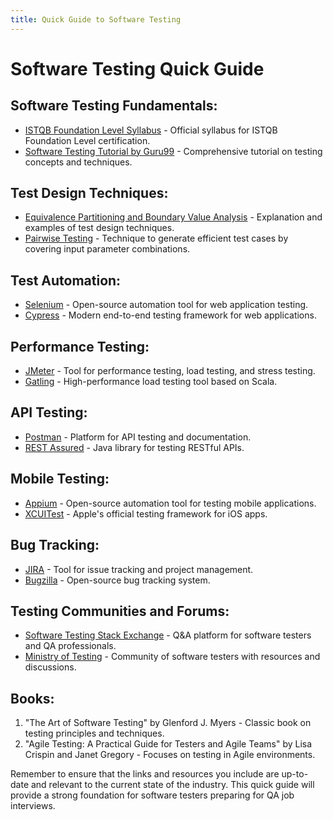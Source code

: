 ```yaml
---
title: Quick Guide to Software Testing
---
```


# Software Testing Quick Guide

## Software Testing Fundamentals:

- [ISTQB Foundation Level Syllabus](https://www.istqb.org/downloads/syllabi/foundation-level-syllabus.html) - Official syllabus for ISTQB Foundation Level certification.
- [Software Testing Tutorial by Guru99](https://www.guru99.com/software-testing.html) - Comprehensive tutorial on testing concepts and techniques.

## Test Design Techniques:

- [Equivalence Partitioning and Boundary Value Analysis](https://www.guru99.com/equivalence-partitioning-boundary-value-analysis.html) - Explanation and examples of test design techniques.
- [Pairwise Testing](http://www.pairwise.org/) - Technique to generate efficient test cases by covering input parameter combinations.

## Test Automation:

- [Selenium](https://www.selenium.dev/) - Open-source automation tool for web application testing.
- [Cypress](https://www.cypress.io/) - Modern end-to-end testing framework for web applications.

## Performance Testing:

- [JMeter](https://jmeter.apache.org/) - Tool for performance testing, load testing, and stress testing.
- [Gatling](https://gatling.io/) - High-performance load testing tool based on Scala.

## API Testing:

- [Postman](https://www.postman.com/) - Platform for API testing and documentation.
- [REST Assured](https://rest-assured.io/) - Java library for testing RESTful APIs.

## Mobile Testing:

- [Appium](http://appium.io/) - Open-source automation tool for testing mobile applications.
- [XCUITest](https://developer.apple.com/documentation/xctest) - Apple's official testing framework for iOS apps.

## Bug Tracking:

- [JIRA](https://www.atlassian.com/software/jira) - Tool for issue tracking and project management.
- [Bugzilla](https://www.bugzilla.org/) - Open-source bug tracking system.

## Testing Communities and Forums:

- [Software Testing Stack Exchange](https://sqa.stackexchange.com/) - Q&A platform for software testers and QA professionals.
- [Ministry of Testing](https://www.ministryoftesting.com/) - Community of software testers with resources and discussions.

## Books:

1. "The Art of Software Testing" by Glenford J. Myers - Classic book on testing principles and techniques.
2. "Agile Testing: A Practical Guide for Testers and Agile Teams" by Lisa Crispin and Janet Gregory - Focuses on testing in Agile environments.

Remember to ensure that the links and resources you include are up-to-date and relevant to the current state of the industry. This quick guide will provide a strong foundation for software testers preparing for QA job interviews.
